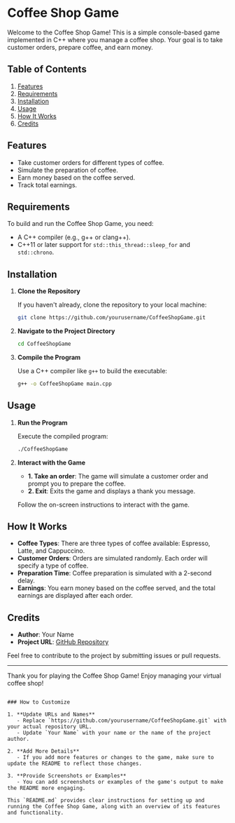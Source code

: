 # Coffee Shop Game

Welcome to the Coffee Shop Game! This is a simple console-based game implemented in C++ where you manage a coffee shop. Your goal is to take customer orders, prepare coffee, and earn money.

## Table of Contents

1. [Features](#features)
2. [Requirements](#requirements)
3. [Installation](#installation)
4. [Usage](#usage)
5. [How It Works](#how-it-works)
6. [Credits](#credits)

## Features

- Take customer orders for different types of coffee.
- Simulate the preparation of coffee.
- Earn money based on the coffee served.
- Track total earnings.

## Requirements

To build and run the Coffee Shop Game, you need:

- A C++ compiler (e.g., g++ or clang++).
- C++11 or later support for `std::this_thread::sleep_for` and `std::chrono`.

## Installation

1. **Clone the Repository**

   If you haven't already, clone the repository to your local machine:

   ```bash
   git clone https://github.com/yourusername/CoffeeShopGame.git
   ```

2. **Navigate to the Project Directory**

   ```bash
   cd CoffeeShopGame
   ```

3. **Compile the Program**

   Use a C++ compiler like `g++` to build the executable:

   ```bash
   g++ -o CoffeeShopGame main.cpp
   ```

## Usage

1. **Run the Program**

   Execute the compiled program:

   ```bash
   ./CoffeeShopGame
   ```

2. **Interact with the Game**

   - **1. Take an order**: The game will simulate a customer order and prompt you to prepare the coffee.
   - **2. Exit**: Exits the game and displays a thank you message.

   Follow the on-screen instructions to interact with the game.

## How It Works

- **Coffee Types**: There are three types of coffee available: Espresso, Latte, and Cappuccino.
- **Customer Orders**: Orders are simulated randomly. Each order will specify a type of coffee.
- **Preparation Time**: Coffee preparation is simulated with a 2-second delay.
- **Earnings**: You earn money based on the coffee served, and the total earnings are displayed after each order.

## Credits

- **Author**: Your Name
- **Project URL**: [GitHub Repository](https://github.com/yourusername/CoffeeShopGame)

Feel free to contribute to the project by submitting issues or pull requests.

---

Thank you for playing the Coffee Shop Game! Enjoy managing your virtual coffee shop!
```

### How to Customize

1. **Update URLs and Names**
   - Replace `https://github.com/yourusername/CoffeeShopGame.git` with your actual repository URL.
   - Update `Your Name` with your name or the name of the project author.

2. **Add More Details**
   - If you add more features or changes to the game, make sure to update the README to reflect those changes.

3. **Provide Screenshots or Examples**
   - You can add screenshots or examples of the game's output to make the README more engaging.

This `README.md` provides clear instructions for setting up and running the Coffee Shop Game, along with an overview of its features and functionality.
